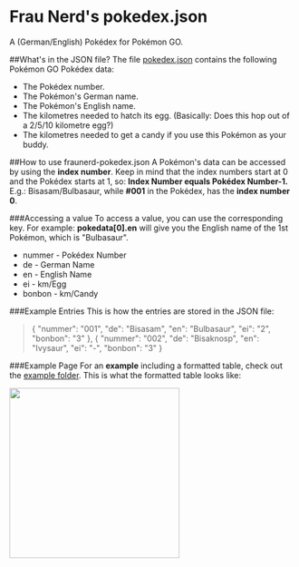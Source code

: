 # Frau Nerd's pokedex.json
A (German/English) Pokédex for Pokémon GO.

##What's in the JSON file?
The file [pokedex.json](pokedex.json) contains the following Pokémon GO Pokédex data:
- The Pokédex number.
- The Pokémon's German name.
- The Pokémon's English name.
- The kilometres needed to hatch its egg. (Basically: Does this hop out of a 2/5/10 kilometre egg?)
- The kilometres needed to get a candy if you use this Pokémon as your buddy.


##How to use fraunerd-pokedex.json
A Pokémon's data can be accessed by using the **index number**. Keep in mind that the index numbers start at 0 and the Pokédex starts at 1, so: **Index Number equals Pokédex Number-1.** E.g.: Bisasam/Bulbasaur, while **#001** in the Pokédex, has the **index number 0**.

###Accessing a value
To access a value, you can use the corresponding key. For example: **pokedata[0].en** will give you the English name of the 1st Pokémon, which is "Bulbasaur".

* nummer - Pokédex Number
* de - German Name
* en - English Name
* ei - km/Egg
* bonbon - km/Candy

###Example Entries
This is how the entries are stored in the JSON file:
> {
   "nummer": "001",
   "de": "Bisasam",
   "en": "Bulbasaur",
   "ei": "2",
   "bonbon": "3"
 },
 {
   "nummer": "002",
   "de": "Bisaknosp",
   "en": "Ivysaur",
   "ei": "-",
   "bonbon": "3"
 }

###Example Page
For an **example** including a formatted table, check out the [example folder](example). This is what the formatted table looks like:

<img src="http://fraunerd.de/wp-content/uploads/2016/10/pokedex.png" width="300px">
